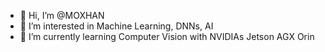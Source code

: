 - 👋 Hi, I’m @MOXHAN
- 👀 I’m interested in Machine Learning, DNNs, AI
- 🌱 I’m currently learning Computer Vision with NVIDIAs Jetson AGX Orin

<!---
MOXHAN/MOXHAN is a ✨ special ✨ repository because its `README.md` (this file) appears on your GitHub profile.
You can click the Preview link to take a look at your changes.
--->
